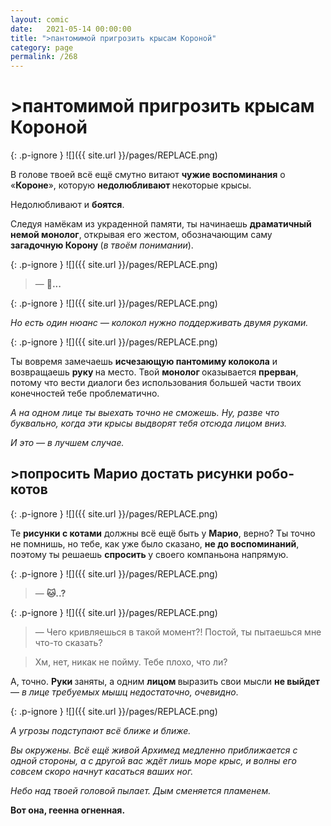 ```yaml
---
layout: comic
date:   2021-05-14 00:00:00 
title: ">пантомимой пригрозить крысам Короной"
category: page
permalink: /268
---
```

# >пантомимой пригрозить крысам Короной

{: .p-ignore }
![]({{ site.url }}/pages/REPLACE.png)

В голове твоей всё ещё смутно витают <strong>чужие воспоминания</strong> о «<strong>Короне</strong>», которую <strong>недолюбливают </strong>некоторые крысы. 

Недолюбливают и <strong>боятся</strong>.

Следуя намёкам из украденной памяти, ты начинаешь <strong>драматичный немой монолог</strong>, открывая его жестом, обозначающим саму <strong>загадочную Корону </strong>(<em>в твоём понимании</em>).

{: .p-ignore }
![]({{ site.url }}/pages/REPLACE.png)

<blockquote>— <strong>👑...</strong></blockquote>

{: .p-ignore }
![]({{ site.url }}/pages/REPLACE.png)

<em>Но есть один нюанс — колокол нужно поддерживать двумя руками.</em>

{: .p-ignore }
![]({{ site.url }}/pages/REPLACE.png)

Ты вовремя замечаешь <strong>исчезающую пантомиму колокола</strong> и возвращаешь <strong>руку </strong>на место. Твой <strong>монолог </strong>оказывается <strong>прерван</strong>, потому что вести диалоги без использования большей части твоих конечностей тебе проблематично.

<em>А на одном лице ты выехать точно не сможешь. Ну, разве что буквально, когда эти крысы выдворят тебя отсюда лицом вниз. </em>

<em>И это — в лучшем случае.</em>

## >попросить Марио достать рисунки робо-котов

{: .p-ignore }
![]({{ site.url }}/pages/REPLACE.png)

Те <strong>рисунки с котами</strong> должны всё ещё быть у <strong>Марио</strong>, верно? Ты точно не помнишь, но тебе, как уже было сказано, <strong>не до воспоминаний</strong>, поэтому ты решаешь <strong>спросить </strong>у своего компаньона напрямую.

{: .p-ignore }
![]({{ site.url }}/pages/REPLACE.png)

<blockquote>— <strong>🐱..?</strong></blockquote>

{: .p-ignore }
![]({{ site.url }}/pages/REPLACE.png)

<blockquote>— Чего кривляешься в такой момент?! Постой, ты пытаешься мне что-то сказать?</blockquote>

<blockquote>Хм, нет, никак не пойму. Тебе плохо, что ли?</blockquote>

А, точно. <strong>Руки </strong>заняты, а одним <strong>лицом </strong>выразить свои мысли <strong>не выйдет</strong> — <em>в лице требуемых мышц недостаточно, очевидно</em>.

{: .p-ignore }
![]({{ site.url }}/pages/REPLACE.png)

<em>А угрозы подступают всё ближе и ближе.</em>

<em>Вы окружены. Всё ещё живой Архимед медленно приближается с одной стороны, а с другой вас ждёт лишь море крыс, и волны его совсем скоро начнут касаться ваших ног.</em>

<em>Небо над твоей головой пылает. Дым сменяется пламенем.</em>

<strong>Вот она, геенна огненная.</strong>
